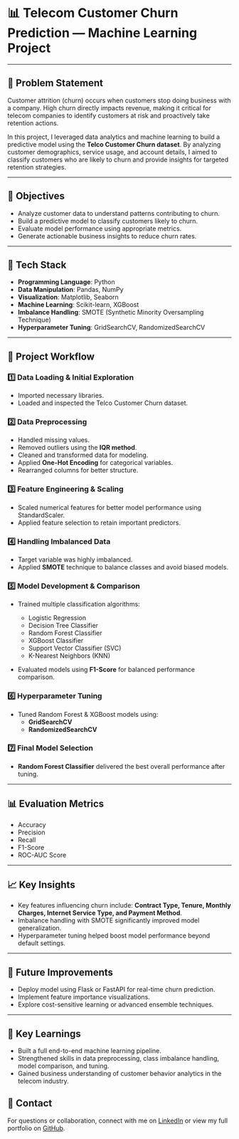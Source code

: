 # 📊 Telecom Customer Churn Prediction — Machine Learning Project

---

## 📝 Problem Statement

Customer attrition (churn) occurs when customers stop doing business with a company. High churn directly impacts revenue, making it critical for telecom companies to identify customers at risk and proactively take retention actions.

In this project, I leveraged data analytics and machine learning to build a predictive model using the **Telco Customer Churn dataset**. By analyzing customer demographics, service usage, and account details, I aimed to classify customers who are likely to churn and provide insights for targeted retention strategies.

---

## 🎯 Objectives

- Analyze customer data to understand patterns contributing to churn.
- Build a predictive model to classify customers likely to churn.
- Evaluate model performance using appropriate metrics.
- Generate actionable business insights to reduce churn rates.

---

## 🔧 Tech Stack

- **Programming Language**: Python  
- **Data Manipulation**: Pandas, NumPy  
- **Visualization**: Matplotlib, Seaborn  
- **Machine Learning**: Scikit-learn, XGBoost  
- **Imbalance Handling**: SMOTE (Synthetic Minority Oversampling Technique)  
- **Hyperparameter Tuning**: GridSearchCV, RandomizedSearchCV

---

## 🔄 Project Workflow

### 1️⃣ Data Loading & Initial Exploration
- Imported necessary libraries.
- Loaded and inspected the Telco Customer Churn dataset.

### 2️⃣ Data Preprocessing
- Handled missing values.
- Removed outliers using the **IQR method**.
- Cleaned and transformed data for modeling.
- Applied **One-Hot Encoding** for categorical variables.
- Rearranged columns for better structure.

### 3️⃣ Feature Engineering & Scaling
- Scaled numerical features for better model performance using StandardScaler.
- Applied feature selection to retain important predictors.

### 4️⃣ Handling Imbalanced Data
- Target variable was highly imbalanced.
- Applied **SMOTE** technique to balance classes and avoid biased models.

### 5️⃣ Model Development & Comparison
- Trained multiple classification algorithms:
  - Logistic Regression
  - Decision Tree Classifier
  - Random Forest Classifier
  - XGBoost Classifier
  - Support Vector Classifier (SVC)
  - K-Nearest Neighbors (KNN)
  
- Evaluated models using **F1-Score** for balanced performance comparison.

### 6️⃣ Hyperparameter Tuning
- Tuned Random Forest & XGBoost models using:
  - **GridSearchCV**
  - **RandomizedSearchCV**

### 7️⃣ Final Model Selection
- **Random Forest Classifier** delivered the best overall performance after tuning.

---

## 📊 Evaluation Metrics

- Accuracy  
- Precision  
- Recall  
- F1-Score  
- ROC-AUC Score

---

## 📈 Key Insights

- Key features influencing churn include: **Contract Type, Tenure, Monthly Charges, Internet Service Type, and Payment Method**.
- Imbalance handling with SMOTE significantly improved model generalization.
- Hyperparameter tuning helped boost model performance beyond default settings.

---

## 📌 Future Improvements

- Deploy model using Flask or FastAPI for real-time churn prediction.
- Implement feature importance visualizations.
- Explore cost-sensitive learning or advanced ensemble techniques.

---

## 🧠 Key Learnings

- Built a full end-to-end machine learning pipeline.  
- Strengthened skills in data preprocessing, class imbalance handling, model comparison, and tuning.  
- Gained business understanding of customer behavior analytics in the telecom industry.

## 📧 Contact

For questions or collaboration, connect with me on [LinkedIn](https://www.linkedin.com/in/shamil-hussain-k-221190312) or view my full portfolio on [GitHub](https://github.com/shamilhussain21).

